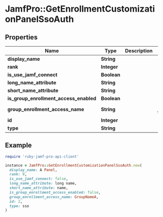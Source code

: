 # JamfPro::GetEnrollmentCustomizationPanelSsoAuth

## Properties

| Name | Type | Description | Notes |
| ---- | ---- | ----------- | ----- |
| **display_name** | **String** |  |  |
| **rank** | **Integer** |  |  |
| **is_use_jamf_connect** | **Boolean** |  |  |
| **long_name_attribute** | **String** |  |  |
| **short_name_attribute** | **String** |  |  |
| **is_group_enrollment_access_enabled** | **Boolean** |  |  |
| **group_enrollment_access_name** | **String** |  | [default to &#39;&#39;] |
| **id** | **Integer** |  | [optional] |
| **type** | **String** |  | [optional] |

## Example

```ruby
require 'ruby-jamf-pro-api-client'

instance = JamfPro::GetEnrollmentCustomizationPanelSsoAuth.new(
  display_name: A Panel,
  rank: 0,
  is_use_jamf_connect: false,
  long_name_attribute: long name,
  short_name_attribute: name,
  is_group_enrollment_access_enabled: false,
  group_enrollment_access_name: GroupNameA,
  id: 2,
  type: sso
)
```

